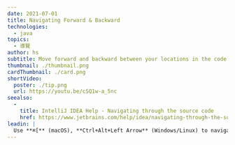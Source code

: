 ```yaml
---
date: 2021-07-01
title: Navigating Forward & Backward
technologies:
  - java
topics:
  - 導覽
author: hs
subtitle: Move forward and backward between your locations in the code
thumbnail: ./thumbnail.png
cardThumbnail: ./card.png
shortVideo:
  poster: ./tip.png
  url: https://youtu.be/cSQ1w-a_5nc
seealso:
  - 
    title: IntelliJ IDEA Help - Navigating through the source code
    href: https://www.jetbrains.com/help/idea/navigating-through-the-source-code.html
leadin: |
  Use **⌘[** (macOS), **Ctrl+Alt+Left Arrow** (Windows/Linux) to navigate backwards and **⌘]** (macOS), **Ctrl+Alt+Right Arrow** (Windows/Linux),  to navigate forwards.
---
```


